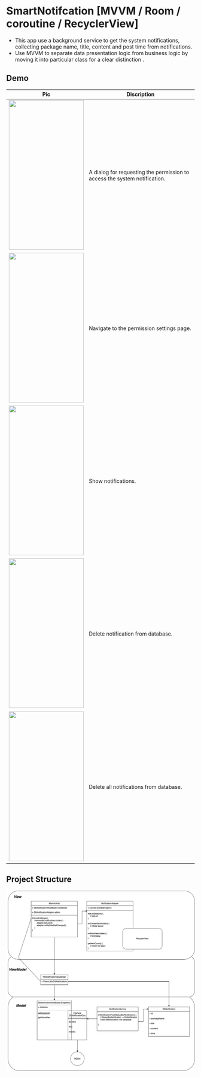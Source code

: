 # SmartNotifcation [MVVM / Room / coroutine / RecyclerView]

- This app use a background service to get the system notifications, collecting package name, title, content and post time from notifications.
- Use MVVM to separate data presentation logic from business logic by moving it into particular class for a clear distinction .
 
## Demo

| Pic | Discription |
| --- | ----------- |
| <img src="https://user-images.githubusercontent.com/26586409/184670272-0383c3a3-2a0d-4e8c-9271-af8e931a4c22.jpg" width="200" height="400" /> | A dialog for requesting the permission to access the system notification. |
| <img src="https://user-images.githubusercontent.com/26586409/184670426-d64c18cd-21a1-4f09-8325-09fe6af4a16d.jpg" width="200" height="400" /> | Navigate to the permission settings page. |
| <img src="https://user-images.githubusercontent.com/26586409/184670480-f1258cdb-db68-4778-a62d-9c19e681d355.jpg" width="200" height="400" /> | Show notifications. |
| <img src="https://user-images.githubusercontent.com/26586409/184673200-953984df-efbd-4432-ba57-b2f04d2ca137.jpg" width="200" height="400" /> | Delete notification from database. |
| <img src="https://user-images.githubusercontent.com/26586409/184673178-e02f9edc-e2a3-4580-86e0-07c7dfac6a41.jpg" width="200" height="400" /> | Delete all notifications from database. |

## Project Structure

![classDiagram](./pic/classDiagram.png)
